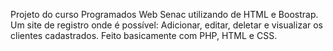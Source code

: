 
Projeto do curso Programados Web Senac utilizando de HTML e Boostrap.
Um site de registro onde é possível: Adicionar, editar, deletar e visualizar os clientes cadastrados. Feito basicamente com PHP, HTML e CSS.
